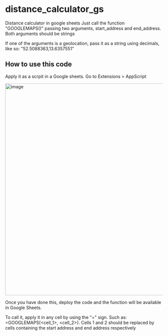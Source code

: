 # distance_calculator_gs
Distance calculator in google sheets
Just call the function "GOOGLEMAPS()" passing two arguments, start_address and end_address. Both arguments should be strings

If one of the arguments is a geolocation, pass it as a string using decimals, like so: "52.5088363,13.6357551"

## How to use this code

Apply it as a scrpit in a Google sheets. Go to Extensions > AppScript

<img width="679" alt="image" src="https://github.com/Bernardo-giff/distance_calculator_gs/assets/73885759/fac7358d-2758-4ab1-874c-7c42965aff7e">

Once you have done this, deploy the code and the function will be available in Google Sheets.

To call it, apply it in any cell by using the "=" sign. Such as: =GOOGLEMAPS(<cell_1>, <cell_2>). Cells 1 and 2 should be replaced by cells containing the start address and end address respectively

